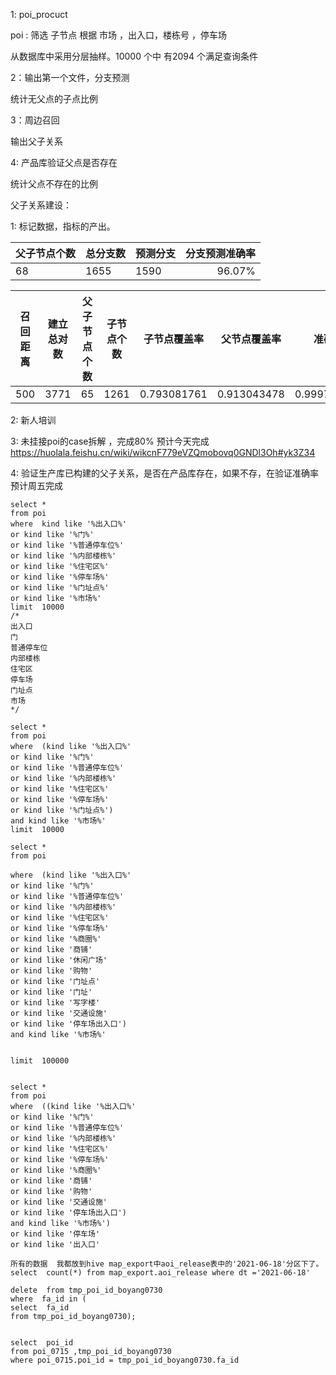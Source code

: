 

1:  poi_procuct 

poi :     筛选 子节点   根据 市场    ，出入口，楼栋号 ，停车场  

从数据库中采用分层抽样。10000 个中 有2094 个满足查询条件 



2：输出第一个文件，分支预测

统计无父点的子点比例 

3：周边召回

输出父子关系

4: 产品库验证父点是否存在

统计父点不存在的比例



父子关系建设：

1: 标记数据，指标的产出。

| 父子节点个数 | 总分支数 | 预测分支 | 分支预测准确率 |
| ------------ | -------- | -------- | -------------: |
| 68           | 1655     | 1590     |         96.07% |

| 召回距离 | 建立总对数 | 父子节点个数 | 子节点个数 | 子节点覆盖率 | 父节点覆盖率 | 准确率      |
| -------- | ---------- | ------------ | ---------- | ------------ | ------------ | ----------- |
| 500      | 3771       | 65           | 1261       | 0.793081761  | 0.913043478  | 0.999734818 |

2: 新人培训

3: 未挂接poi的case拆解 ，完成80% 预计今天完成 https://huolala.feishu.cn/wiki/wikcnF779eVZQmobovq0GNDl3Oh#yk3Z34

4: 验证生产库已构建的父子关系，是否在产品库存在，如果不存，在验证准确率 预计周五完成







```
select *
from poi
where  kind like '%出入口%'
or kind like '%门%'
or kind like '%普通停车位%'
or kind like '%内部楼栋%'
or kind like '%住宅区%'
or kind like '%停车场%'
or kind like '%门址点%'
or kind like '%市场%'
limit  10000
/*
出入口
门
普通停车位
内部楼栋
住宅区
停车场
门址点
市场
*/

select *
from poi
where  (kind like '%出入口%'
or kind like '%门%'
or kind like '%普通停车位%'
or kind like '%内部楼栋%'
or kind like '%住宅区%'
or kind like '%停车场%'
or kind like '%门址点%')
and kind like '%市场%'
limit  10000

select *
from poi

where  (kind like '%出入口%'
or kind like '%门%'
or kind like '%普通停车位%'
or kind like '%内部楼栋%'
or kind like '%住宅区%'
or kind like '%停车场%'
or kind like '%商圈%'
or kind like '商铺'
or kind like '休闲广场'
or kind like '购物'
or kind like '门址点'
or kind like '门址'
or kind like '写字楼'
or kind like '交通设施'
or kind like '停车场出入口')
and kind like '%市场%'


limit  100000


select *
from poi
where  ((kind like '%出入口%'
or kind like '%门%'
or kind like '%普通停车位%'
or kind like '%内部楼栋%'
or kind like '%住宅区%'
or kind like '%停车场%'
or kind like '%商圈%'
or kind like '商铺'
or kind like '购物'
or kind like '交通设施'
or kind like '停车场出入口')
and kind like '%市场%')
or kind like '停车场'
or kind like '出入口'

所有的数据  我都放到hive map_export中aoi_release表中的'2021-06-18'分区下了。
select  count(*) from map_export.aoi_release where dt ='2021-06-18'

delete  from tmp_poi_id_boyang0730
where  fa_id in (
select  fa_id
from tmp_poi_id_boyang0730);


select  poi_id
from poi_0715 ,tmp_poi_id_boyang0730
where poi_0715.poi_id = tmp_poi_id_boyang0730.fa_id
```